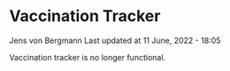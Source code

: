 Vaccination Tracker
================
Jens von Bergmann
Last updated at 11 June, 2022 - 18:05

Vaccination tracker is no longer functional.
